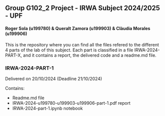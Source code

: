 ## Group G102_2 Project - IRWA Subject 2024/2025 - UPF

#### Roger Sola (u199780) & Queralt Zamora (u199903) & Clàudia Morales (u199906)


This is the repository where you can find all the files refered to the different 4 parts of the lab of this subject.
Each part is classified in a file IRWA-2024-PART-X, and it contains a report, the delivered code and a readme.md file.


### IRWA-2024-PART-1
Delivered on 20/10/2024 (Deadline 21/10/2024)

Contains:
- Readme.md file
- IRWA-2024-u199780-u199903-u199906-part-1.pdf report
- IRWA-2024-part-1.ipynb notebook
